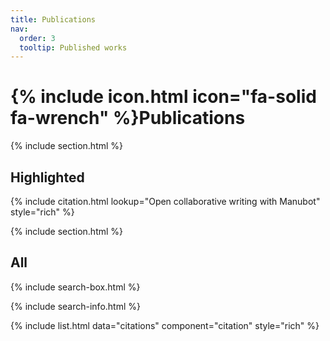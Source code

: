 ```yaml
---
title: Publications
nav:
  order: 3
  tooltip: Published works
---
```


# {% include icon.html icon="fa-solid fa-wrench" %}Publications

{% include section.html %}

## Highlighted

{% include citation.html lookup="Open collaborative writing with Manubot" style="rich" %}

{% include section.html %}

## All

{% include search-box.html %}

{% include search-info.html %}

{% include list.html data="citations" component="citation" style="rich" %}
